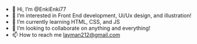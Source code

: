 - 👋 Hi, I’m @EnkiEnki77
- 👀 I’m interested in Front End development, Ui/Ux design, and illustration!
- 🌱 I’m currently learning HTML, CSS, and JS
- 💞️ I’m looking to collaborate on anything and everything!
- 📫 How to reach me layman212@gmail.com

<!---
EnkiEnki77/EnkiEnki77 is a ✨ special ✨ repository because its `README.md` (this file) appears on your GitHub profile.
You can click the Preview link to take a look at your changes.
--->
